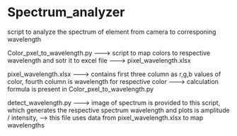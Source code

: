 # Spectrum_analyzer
script to analyze the spectrum of element from camera to corresponing wavelength

Color_pxel_to_wavelength.py ---> script to map colors to respective wavelength and sotr it to excel file ---> pixel_wavelength.xlsx

pixel_wavelength.xlsx ---> contains first three column as r,g,b values of color, fourth column is wavelength for respective color ---> calculation formula is present in Color_pxel_to_wavelength.py

detect_wavelength.py  ---> image of spectrum is provided to this script, which generates the respective spectrum wavelength and plots is amplitude / intensity,  --> this file uses data from pixel_wavelength.xlsx to map wavelengths
